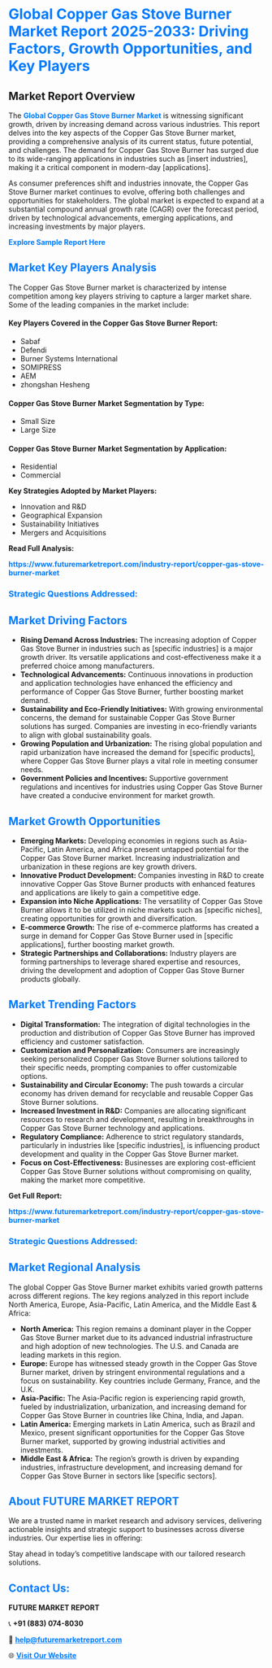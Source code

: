 <h1 style="color: #007BFF;">Global Copper Gas Stove Burner Market Report 2025-2033: Driving Factors, Growth Opportunities, and Key Players</h1>

<section id="overview">
<h2>Market Report Overview</h2>
<p>The <a href="https://www.futuremarketreport.com/industry-report/copper-gas-stove-burner-market" style="color: #007BFF; text-decoration: none;"><strong>Global Copper Gas Stove Burner Market</strong></a> is witnessing significant growth, driven by increasing demand across various industries. This report delves into the key aspects of the Copper Gas Stove Burner market, providing a comprehensive analysis of its current status, future potential, and challenges. The demand for Copper Gas Stove Burner has surged due to its wide-ranging applications in industries such as [insert industries], making it a critical component in modern-day [applications].</p>
<p>As consumer preferences shift and industries innovate, the Copper Gas Stove Burner market continues to evolve, offering both challenges and opportunities for stakeholders. The global market is expected to expand at a substantial compound annual growth rate (CAGR) over the forecast period, driven by technological advancements, emerging applications, and increasing investments by major players.</p>
</section>

<section id="overview">
<p><a href="https://www.futuremarketreport.com/request-sample/reportId=42614" style="color: #007BFF; text-decoration: none;"><strong>Explore Sample Report Here</strong></a></p>
</section>

<section id="key-players">
<h2 style="color: #007BFF;">Market Key Players Analysis</h2>
<p>The Copper Gas Stove Burner market is characterized by intense competition among key players striving to capture a larger market share. Some of the leading companies in the market include:</p>
<h4>Key Players Covered in the Copper Gas Stove Burner Report:</h4>
<ul><li>Sabaf</li><li>Defendi</li><li>Burner Systems International</li><li>SOMIPRESS</li><li>AEM</li><li>zhongshan Hesheng</li></ul>
<h4>Copper Gas Stove Burner Market Segmentation by Type:</h4>
<ul><li>Small Size</li><li>Large Size</li></ul>

<h4>Copper Gas Stove Burner Market Segmentation by Application:</h4>
<ul><li>Residential</li><li>Commercial</li></ul>
<p><strong>Key Strategies Adopted by Market Players:</strong></p>
<ul>
<li>Innovation and R&D</li>
<li>Geographical Expansion</li>
<li>Sustainability Initiatives</li>
<li>Mergers and Acquisitions</li>
</ul>
</section>

<section>
<p><strong>Read Full Analysis: </strong></p><a href="https://www.futuremarketreport.com/industry-report/copper-gas-stove-burner-market" style="color: #007BFF; text-decoration: none;"><strong>https://www.futuremarketreport.com/industry-report/copper-gas-stove-burner-market</strong></a>
<h3 style="color: #007BFF;">Strategic Questions Addressed:</h3>
</section>

<section id="driving-factors">
<h2 style="color: #007BFF;">Market Driving Factors</h2>
<ul>
<li><strong>Rising Demand Across Industries:</strong> The increasing adoption of Copper Gas Stove Burner in industries such as [specific industries] is a major growth driver. Its versatile applications and cost-effectiveness make it a preferred choice among manufacturers.</li>
<li><strong>Technological Advancements:</strong> Continuous innovations in production and application technologies have enhanced the efficiency and performance of Copper Gas Stove Burner, further boosting market demand.</li>
<li><strong>Sustainability and Eco-Friendly Initiatives:</strong> With growing environmental concerns, the demand for sustainable Copper Gas Stove Burner solutions has surged. Companies are investing in eco-friendly variants to align with global sustainability goals.</li>
<li><strong>Growing Population and Urbanization:</strong> The rising global population and rapid urbanization have increased the demand for [specific products], where Copper Gas Stove Burner plays a vital role in meeting consumer needs.</li>
<li><strong>Government Policies and Incentives:</strong> Supportive government regulations and incentives for industries using Copper Gas Stove Burner have created a conducive environment for market growth.</li>
</ul>
</section>

<section id="growth-opportunities">
<h2 style="color: #007BFF;">Market Growth Opportunities</h2>
<ul>
<li><strong>Emerging Markets:</strong> Developing economies in regions such as Asia-Pacific, Latin America, and Africa present untapped potential for the Copper Gas Stove Burner market. Increasing industrialization and urbanization in these regions are key growth drivers.</li>
<li><strong>Innovative Product Development:</strong> Companies investing in R&D to create innovative Copper Gas Stove Burner products with enhanced features and applications are likely to gain a competitive edge.</li>
<li><strong>Expansion into Niche Applications:</strong> The versatility of Copper Gas Stove Burner allows it to be utilized in niche markets such as [specific niches], creating opportunities for growth and diversification.</li>
<li><strong>E-commerce Growth:</strong> The rise of e-commerce platforms has created a surge in demand for Copper Gas Stove Burner used in [specific applications], further boosting market growth.</li>
<li><strong>Strategic Partnerships and Collaborations:</strong> Industry players are forming partnerships to leverage shared expertise and resources, driving the development and adoption of Copper Gas Stove Burner products globally.</li>
</ul>
</section>

<section id="trending-factors">
<h2 style="color: #007BFF;">Market Trending Factors</h2>
<ul>
<li><strong>Digital Transformation:</strong> The integration of digital technologies in the production and distribution of Copper Gas Stove Burner has improved efficiency and customer satisfaction.</li>
<li><strong>Customization and Personalization:</strong> Consumers are increasingly seeking personalized Copper Gas Stove Burner solutions tailored to their specific needs, prompting companies to offer customizable options.</li>
<li><strong>Sustainability and Circular Economy:</strong> The push towards a circular economy has driven demand for recyclable and reusable Copper Gas Stove Burner solutions.</li>
<li><strong>Increased Investment in R&D:</strong> Companies are allocating significant resources to research and development, resulting in breakthroughs in Copper Gas Stove Burner technology and applications.</li>
<li><strong>Regulatory Compliance:</strong> Adherence to strict regulatory standards, particularly in industries like [specific industries], is influencing product development and quality in the Copper Gas Stove Burner market.</li>
<li><strong>Focus on Cost-Effectiveness:</strong> Businesses are exploring cost-efficient Copper Gas Stove Burner solutions without compromising on quality, making the market more competitive.</li>
</ul>
</section>

<section>
<p><strong>Get Full Report: </strong></p><a href="https://www.futuremarketreport.com/industry-report/copper-gas-stove-burner-market" style="color: #007BFF; text-decoration: none;"><strong>https://www.futuremarketreport.com/industry-report/copper-gas-stove-burner-market</strong></a>
<h3 style="color: #007BFF;">Strategic Questions Addressed:</h3>
</section>


<section id="regional-analysis">
<h2 style="color: #007BFF;">Market Regional Analysis</h2>
<p>The global Copper Gas Stove Burner market exhibits varied growth patterns across different regions. The key regions analyzed in this report include North America, Europe, Asia-Pacific, Latin America, and the Middle East & Africa:</p>
<ul>
<li><strong>North America:</strong> This region remains a dominant player in the Copper Gas Stove Burner market due to its advanced industrial infrastructure and high adoption of new technologies. The U.S. and Canada are leading markets in this region.</li>
<li><strong>Europe:</strong> Europe has witnessed steady growth in the Copper Gas Stove Burner market, driven by stringent environmental regulations and a focus on sustainability. Key countries include Germany, France, and the U.K.</li>
<li><strong>Asia-Pacific:</strong> The Asia-Pacific region is experiencing rapid growth, fueled by industrialization, urbanization, and increasing demand for Copper Gas Stove Burner in countries like China, India, and Japan.</li>
<li><strong>Latin America:</strong> Emerging markets in Latin America, such as Brazil and Mexico, present significant opportunities for the Copper Gas Stove Burner market, supported by growing industrial activities and investments.</li>
<li><strong>Middle East & Africa:</strong> The region’s growth is driven by expanding industries, infrastructure development, and increasing demand for Copper Gas Stove Burner in sectors like [specific sectors].</li>
</ul>
</section>

<footer>
<h2 style="color: #007BFF;">About FUTURE MARKET REPORT</h2>
<p>We are a trusted name in market research and advisory services, delivering actionable insights and strategic support to businesses across diverse industries. Our expertise lies in offering:</p>

<p>Stay ahead in today’s competitive landscape with our tailored research solutions.</p>

<h2 style="color: #007BFF;">Contact Us:</h2>
<p><strong>FUTURE MARKET REPORT</strong></p>
<p>📞 <strong>+91 (883) 074-8030</strong></p>
<p>📧 <strong><a href="mailto:help@futuremarketreport.com" style="color: #007BFF;">help@futuremarketreport.com</a></strong></p>
<p>🌐 <strong><a href="https://www.futuremarketreport.com/" style="color: #007BFF;">Visit Our Website</a></strong></p>
</footer>